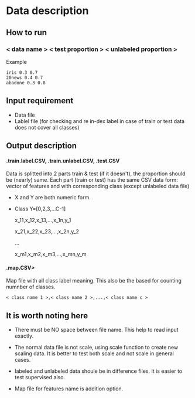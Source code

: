 # Data description

## How to run
### < data name > < test proportion > < unlabeled proportion >
Example

    iris 0.3 0.7
    20news 0.4 0.7
    abadone 0.3 0.8

## Input requirement
- Data file
- Lablel file (for checking and re in-dex label in case of train or test data does not cover all classes)

## Output description
#### .train.label.CSV, .train.unlabel.CSV, .test.CSV

Data is splitted into 2 parts train & test (if it doesn't), the proportion should be (nearly) same.
Each part (train or test) has the same CSV data form: vector of features and with corresponding class (except unlabeled data file)
- X and Y are both numeric form.
- Class Y=[0,2,3,...C-1]
    
    
    x_11,x_12,x_13,...,x_1n,y_1
	
	x_21,x_22,x_23,...,x_2n,y_2
	
	...
	
	x_m1,x_m2,x_m3,...,x_mn,y_m

#### .map.CSV>
Map file with all class label meaning.
This also be the based for counting numnber of classes.

    < class name 1 >,< class name 2 >,...,< class name c >
    
## It is worth noting here

- There must be NO space between file name. This help to read input exactly.

- The normal data file is not scale, using scale function to create new scaling data.
It is better to test both scale and not scale in general cases.

- labeled and unlabeled data shoule be in difference files. It is easier to test supervised also.

- Map file for features name is addition option.